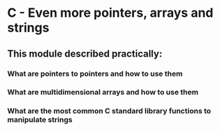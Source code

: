 # C - Even more pointers, arrays and strings


## This module described practically:

### What are pointers to pointers and how to use them


### What are multidimensional arrays and how to use them

### What are the most common C standard library functions to manipulate strings
